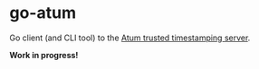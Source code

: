 go-atum
=======

Go client (and CLI tool) to the [Atum trusted timestamping server](
    https://github.com/bwesterb/atumd). 

**Work in progress!**
